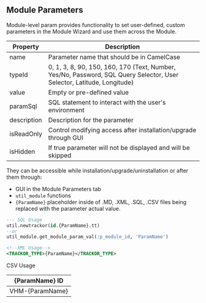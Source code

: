 ## Module Parameters
Module-level param provides functionality to set user-defined, custom parameters in the Module Wizard and use them across the Module.

| Property  | Description |
| ------------- | ------------- |
| name  | Parameter name that should be in CamelCase  |
| typeId  | 0, 1, 3, 8, 90, 150, 160, 170 (Text, Number, Yes/No, Password, SQL Query Selector, User Selector, Latitude, Longitude)  |
| value  | Empty or pre-defined value  |
| paramSql  | SQL statement to interact with the user's environment  |
| description  | Description for the parameter |
| isReadOnly  | Control modifying access after installation/upgrade through GUI  |
| isHidden  | If true parameter will not be displayed and will be skipped  |

They can be accessible while installation/upgrade/uninstallation or after them through: 
- GUI in the Module Parameters tab
- `util_module` functions
- `{ParamName}` placeholder inside of .MD, .XML, .SQL, .CSV files being replaced with the parameter actual value.

```sql
--- SQL Usage
util.newtrackor(id.{ParamName}.tt)
--or
util_module.get_module_param_val(:p_module_id, 'ParamName')
```

``````xml
<!--XML Usage-->
<TRACKOR_TYPE>{ParamName}</TRACKOR_TYPE> 
``````

CSV Usage

| {ParamName} ID |
| --- |
| VHM-{ParamName} |
